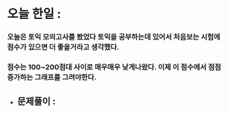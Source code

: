 # 오늘 한일 :
  ### 오늘은 토익 모의고사를 봤었다 토익을 공부하는데 있어서 처음보는 시험에 점수가 있으면 더 좋을거라고 생각했다.
  ### 점수는 100~200점대 사이로 매우매우 낮게나왔다. 이제 이 점수에서 점점 증가하는 그래프를 그려야한다.

  - 문제풀이 :
     -  
